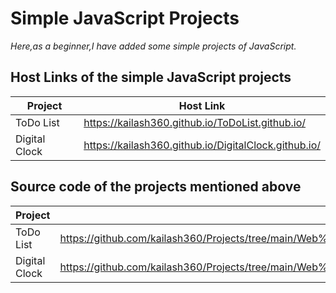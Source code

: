 # Simple JavaScript Projects

_Here,as a beginner,I have added some simple projects of JavaScript._

## Host Links of the simple JavaScript projects
|Project| Host Link| 
|-------|----------|
|ToDo List| https://kailash360.github.io/ToDoList.github.io/ |
|Digital Clock| https://kailash360.github.io/DigitalClock.github.io/ |

## Source code of the projects mentioned above
|Project| Source Code|
|-------|------------|
|ToDo List | https://github.com/kailash360/Projects/tree/main/Web%20Development/Simple%20JavaScript%20Projects/To-Do%20List |
|Digital Clock | https://github.com/kailash360/Projects/tree/main/Web%20Development/Simple%20JavaScript%20Projects/Digital%20Clock |
